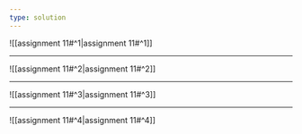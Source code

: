 ```yaml
---
type: solution
---
```


![[assignment 11#^1|assignment 11#^1]]

---

![[assignment 11#^2|assignment 11#^2]]

---

![[assignment 11#^3|assignment 11#^3]]

---

![[assignment 11#^4|assignment 11#^4]]